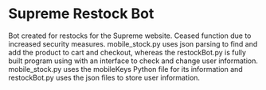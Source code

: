 # Supreme Restock Bot
Bot created for restocks for the Supreme website. Ceased function due to increased security measures.
mobile\_stock.py uses json parsing to find and add the product to cart and checkout, whereas the restockBot.py
is fully built program using with an interface to check and change user information.
mobile\_stock.py uses the mobileKeys Python file for its information and restockBot.py uses the json files to store
user information.
